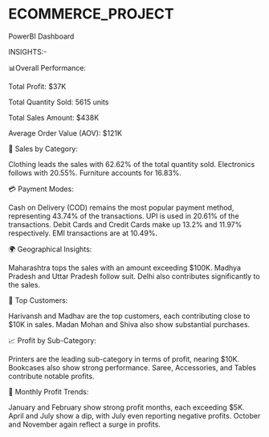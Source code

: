 # ECOMMERCE_PROJECT
PowerBI Dashboard

INSIGHTS:-

📊Overall Performance:

Total Profit: $37K

Total Quantity Sold: 5615 units

Total Sales Amount: $438K

Average Order Value (AOV): $121K

🛒 Sales by Category:

Clothing leads the sales with 62.62% of the total quantity sold.
Electronics follows with 20.55%.
Furniture accounts for 16.83%.

💳 Payment Modes:

Cash on Delivery (COD) remains the most popular payment method, representing 43.74% of the transactions.
UPI is used in 20.61% of the transactions.
Debit Cards and Credit Cards make up 13.2% and 11.97% respectively.
EMI transactions are at 10.49%.

🌍 Geographical Insights:

Maharashtra tops the sales with an amount exceeding $100K.
Madhya Pradesh and Uttar Pradesh follow suit.
Delhi also contributes significantly to the sales.

👤 Top Customers:

Harivansh and Madhav are the top customers, each contributing close to $10K in sales.
Madan Mohan and Shiva also show substantial purchases.

📈 Profit by Sub-Category:

Printers are the leading sub-category in terms of profit, nearing $10K.
Bookcases also show strong performance.
Saree, Accessories, and Tables contribute notable profits.

📅 Monthly Profit Trends:

January and February show strong profit months, each exceeding $5K.
April and July show a dip, with July even reporting negative profits.
October and November again reflect a surge in profits.

